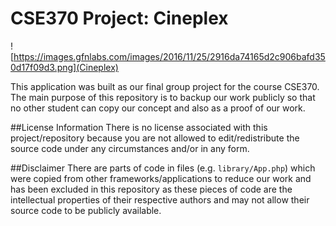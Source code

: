 CSE370 Project: Cineplex
========================

![https://images.gfnlabs.com/images/2016/11/25/2916da74165d2c906bafd350d17f09d3.png](Cineplex)

This application was built as our final group project for the course CSE370.
The main purpose of this repository is to backup our work publicly so that no other student can copy our concept and also as a proof of our work.

##License Information
There is no license associated with this project/repository because you are not allowed to edit/redistribute the source code under any circumstances and/or in any form.

##Disclaimer
There are parts of code in files (e.g. `library/App.php`) which were copied from other frameworks/applications to reduce our work and has been excluded in this repository as these pieces of code are the intellectual properties of their respective authors and may not allow their source code to be publicly available.